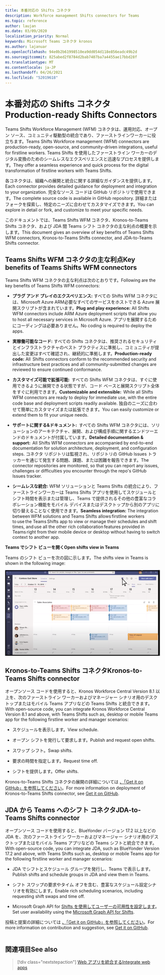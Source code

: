 ```yaml
---
title: 本番対応の Shifts コネクタ
description: Workforce management Shifts connectors for Teams
ms.topic: reference
author: laujan
ms.date: 03/09/2020
localization_priority: Normal
keywords: Microsoft Teams コネクタ kronos
ms.author: lajanuar
ms.openlocfilehash: 94e0b2b61998510ea9dd054d118e856eadc49b2d
ms.sourcegitcommit: 825abed2f8784d2bab7407ba7a4455ae17bbd28f
ms.translationtype: MT
ms.contentlocale: ja-JP
ms.lasthandoff: 04/26/2021
ms.locfileid: "52019618"
---
```

# <a name="production-ready-shifts-connectors"></a><span data-ttu-id="6a8c5-104">本番対応の Shifts コネクタ</span><span class="sxs-lookup"><span data-stu-id="6a8c5-104">Production-ready Shifts Connectors</span></span>  

<span data-ttu-id="6a8c5-105">Teams Shifts Workforce Management (WFM) コネクタは、運用対応、オープン ソース、コミュニティ駆動型の統合であり、ファーストラインワーカーに役立ちます。</span><span class="sxs-lookup"><span data-stu-id="6a8c5-105">Teams Shifts Workforce management (WFM) connectors are production-ready, open-source, and community-driven integrations, useful for firstline workers.</span></span> <span data-ttu-id="6a8c5-106">Teams Shifts を使用したファーストライン ワーカーのデジタル変換のためのシームレスなエクスペリエンスと迅速なプロセスを提供します。</span><span class="sxs-lookup"><span data-stu-id="6a8c5-106">They offer a seamless experience and quick process for the digital transformation of firstline workers with Teams Shifts.</span></span> 

<span data-ttu-id="6a8c5-107">各コネクタは、組織への展開と統合に関する詳細なガイダンスを提供します。</span><span class="sxs-lookup"><span data-stu-id="6a8c5-107">Each connector provides detailed guidance for deployment and integration to your organization.</span></span> <span data-ttu-id="6a8c5-108">完全なソース コードは GitHub リポジトリで使用できます。</span><span class="sxs-lookup"><span data-stu-id="6a8c5-108">The complete source code is available in GitHub repository.</span></span> <span data-ttu-id="6a8c5-109">詳細またはフォークを探索し、特定のニーズに合わせてカスタマイズできます。</span><span class="sxs-lookup"><span data-stu-id="6a8c5-109">You can explore in detail or fork, and customize to meet your specific needs.</span></span>   

<span data-ttu-id="6a8c5-110">このドキュメントでは、Teams Shifts WFM コネクタ、Kronos-to-Teams Shifts コネクタ、および JDA 間 Teams シフト コネクタの主な利点の概要を示します。</span><span class="sxs-lookup"><span data-stu-id="6a8c5-110">This document gives an overview of key benefits of Teams Shifts WFM connectors, Kronos-to-Teams Shifts connector, and JDA-to-Teams Shifts connector.</span></span>

## <a name="key-benefits-of-teams-shifts-wfm-connectors"></a><span data-ttu-id="6a8c5-111">Teams Shifts WFM コネクタの主な利点</span><span class="sxs-lookup"><span data-stu-id="6a8c5-111">Key benefits of Teams Shifts WFM connectors</span></span>

<span data-ttu-id="6a8c5-112">Teams Shifts WFM コネクタの主な利点は次のとおりです。</span><span class="sxs-lookup"><span data-stu-id="6a8c5-112">Following are the key benefits of Teams Shifts WFM connectors:</span></span>

* <span data-ttu-id="6a8c5-113">**プラグ アンド プレイのエクスペリエンス:** すべての Shifts WFM コネクタには、Microsoft Azure ARM必要なすべてのサービスをホストできる Azure 展開スクリプトが含まれています。</span><span class="sxs-lookup"><span data-stu-id="6a8c5-113">**Plug and play experience:** All Shifts WFM connectors include ARM Azure deployment scripts that allow you to host all necessary services in Microsoft Azure.</span></span> <span data-ttu-id="6a8c5-114">アプリを展開するためにコーディングは必要ありません。</span><span class="sxs-lookup"><span data-stu-id="6a8c5-114">No coding is required to deploy the apps.</span></span>

* <span data-ttu-id="6a8c5-115">**実稼働可能なコード:** すべての Shifts コネクタは、推奨されるセキュリティとインフラストラクチャのベスト プラクティスに準拠し、コミュニティが提出した変更はすべて確認され、継続的に準拠します。</span><span class="sxs-lookup"><span data-stu-id="6a8c5-115">**Production-ready code:** All  Shifts connectors conform to the recommended security and infrastructure best practices and all community-submitted changes are reviewed to ensure continued conformance.</span></span>

* <span data-ttu-id="6a8c5-116">**カスタマイズ可能で拡張可能:**  すべての Shifts WFM コネクタは、すぐに使用できるように展開できる状態ですが、コード ベースと展開スクリプト全体をすぐに利用できます。</span><span class="sxs-lookup"><span data-stu-id="6a8c5-116">**Customizable and extensible:**  While all Shifts WFM connectors are ready to deploy for immediate use, with the entire code base and deployment scripts readily available.</span></span> <span data-ttu-id="6a8c5-117">独自のニーズに合わせて簡単にカスタマイズまたは拡張できます。</span><span class="sxs-lookup"><span data-stu-id="6a8c5-117">You can easily customize or extend them to fit your unique needs.</span></span>

* <span data-ttu-id="6a8c5-118">**サポートに関する&ドキュメント:**  すべての Shifts WFM コネクタには、ソリューションのアーキテクチャ、展開、および構成手順に関するエンドツーエンドのドキュメントが付属しています。</span><span class="sxs-lookup"><span data-stu-id="6a8c5-118">**Detailed documentation & support:**  All Shifts WFM connectors are accompanied by end-to-end documentation for solution architecture, deployment, and configuration steps.</span></span> <span data-ttu-id="6a8c5-119">コネクタ リポジトリは監視され、リポジトリの GitHub Issues トラッカーを通じて発生する問題、課題、または困難を報告できます。</span><span class="sxs-lookup"><span data-stu-id="6a8c5-119">The connector repositories are monitored, so that you can report any issues, challenges or difficulties you encounter through the repo's GitHub Issues tracker.</span></span>

* <span data-ttu-id="6a8c5-120">**シームレスな統合:** WFM ソリューションと Teams Shifts の統合により、ファーストラインワーカーは Teams Shifts アプリを使用してスケジュールとシフト時間を表示または管理し、Teams で提供されるその他の豊富なコラボレーション機能をモバイル デバイスまたはデスクトップから別のアプリに切り替えることなく使用できます。</span><span class="sxs-lookup"><span data-stu-id="6a8c5-120">**Seamless integration:** The integration between WFM solutions and Teams Shifts allows firstline workers to use the Teams Shifts app to view or manage their schedules and shift times, and use all the other rich collaboration features provided in Teams right from their mobile device or desktop without having to switch context to another app.</span></span>  

<span data-ttu-id="6a8c5-121">**Teams でシフト ビューを開く**</span><span class="sxs-lookup"><span data-stu-id="6a8c5-121">**Open shifts view in Teams**</span></span> 

<span data-ttu-id="6a8c5-122">Teams のシフト ビューを次の図に示します。</span><span class="sxs-lookup"><span data-stu-id="6a8c5-122">The shifts view in Teams is shown in the following image:</span></span> 

![Teams でシフトを開く](../assets/images/teams-open-shifts-view.png)

## <a name="kronos-to-teams-shifts-connector"></a><span data-ttu-id="6a8c5-124">Kronos-to-Teams Shifts コネクタ</span><span class="sxs-lookup"><span data-stu-id="6a8c5-124">Kronos-to-Teams Shifts connector</span></span>

<span data-ttu-id="6a8c5-125">オープンソース コードを使用すると、Kronos Workforce Central Version 8.1 以上を、次のファーストライン ワーカーおよびマネージャー シナリオ用のデスクトップまたはモバイル Teams アプリなどの Teams Shifts と統合できます。</span><span class="sxs-lookup"><span data-stu-id="6a8c5-125">With open-source code, you can integrate Kronos Workforce Central Version 8.1 and above, with Teams Shifts such as, desktop or mobile Teams app for the following firstline worker and manager scenarios:</span></span>

* <span data-ttu-id="6a8c5-126">スケジュールを表示します。</span><span class="sxs-lookup"><span data-stu-id="6a8c5-126">View schedule.</span></span>

* <span data-ttu-id="6a8c5-127">オープン シフトを発行して要求します。</span><span class="sxs-lookup"><span data-stu-id="6a8c5-127">Publish and request open shifts.</span></span>

* <span data-ttu-id="6a8c5-128">スワップ シフト。</span><span class="sxs-lookup"><span data-stu-id="6a8c5-128">Swap shifts.</span></span>

* <span data-ttu-id="6a8c5-129">要求の時間を指定します。</span><span class="sxs-lookup"><span data-stu-id="6a8c5-129">Request time off.</span></span>

* <span data-ttu-id="6a8c5-130">シフトを提供します。</span><span class="sxs-lookup"><span data-stu-id="6a8c5-130">Offer shifts.</span></span>

<span data-ttu-id="6a8c5-131">Kronos-to-Teams Shifts コネクタの展開の詳細については [、「Get it on GitHub」を参照してください](https://aka.ms/KronosShiftsConnector)。</span><span class="sxs-lookup"><span data-stu-id="6a8c5-131">For more information on deployment of Kronos-to-Teams Shifts connector, see [Get it on GitHub](https://aka.ms/KronosShiftsConnector).</span></span>

## <a name="jda-to-teams-shifts-connector"></a><span data-ttu-id="6a8c5-132">JDA から Teams へのシフト コネクタ</span><span class="sxs-lookup"><span data-stu-id="6a8c5-132">JDA-to-Teams Shifts connector</span></span>

<span data-ttu-id="6a8c5-133">オープンソース コードを使用すると、BlueYonder バージョン 17.2 以上などの JDA を、次のファーストライン ワーカーおよびマネージャー シナリオ用のデスクトップまたはモバイル Teams アプリなどの Teams シフトと統合できます。</span><span class="sxs-lookup"><span data-stu-id="6a8c5-133">With open-source code, you can integrate JDA, such as BlueYonder Version 17.2 and above, with Teams Shifts  such as, desktop or mobile Teams app for the following firstline worker and manager scenarios:</span></span>

* <span data-ttu-id="6a8c5-134">JDA でシフトとスケジュール グループを発行し、Teams で表示します。</span><span class="sxs-lookup"><span data-stu-id="6a8c5-134">Publish shifts and schedule groups in JDA and view them in Teams.</span></span>

* <span data-ttu-id="6a8c5-135">シフト スワップの要求やタイム オフを含む、豊富なスケジュール設定シナリオを有効にします。</span><span class="sxs-lookup"><span data-stu-id="6a8c5-135">Enable rich scheduling scenarios, including requesting shift swaps and time off.</span></span>

* <span data-ttu-id="6a8c5-136">Microsoft Graph API for [Shifts を使用してユーザーの可用性を設定します](/graph/api/resources/shift?view=graph-rest-beta&preserve-view=true)。</span><span class="sxs-lookup"><span data-stu-id="6a8c5-136">Set user availability using the [Microsoft Graph API for Shifts](/graph/api/resources/shift?view=graph-rest-beta&preserve-view=true).</span></span>

<span data-ttu-id="6a8c5-137">投稿と提案の詳細については [、「Get it on GitHub」を参照してください](https://aka.ms/JDAShiftsConnector)。</span><span class="sxs-lookup"><span data-stu-id="6a8c5-137">For more information on contribution and suggestion, see [Get it on GitHub](https://aka.ms/JDAShiftsConnector).</span></span></br></br>

## <a name="see-also"></a><span data-ttu-id="6a8c5-138">関連項目</span><span class="sxs-lookup"><span data-stu-id="6a8c5-138">See also</span></span>

> [!div class="nextstepaction"]
> [<span data-ttu-id="6a8c5-139">Web アプリを統合する</span><span class="sxs-lookup"><span data-stu-id="6a8c5-139">Integrate web apps</span></span>](~/samples/integrate-web-apps-overview.md)
